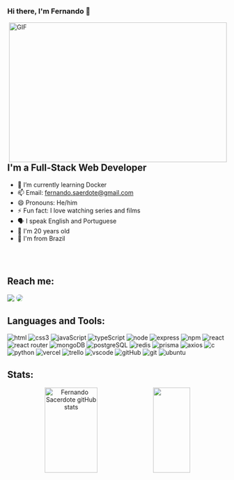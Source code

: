 ### Hi there, I'm Fernando 👋

<img align="right" alt="GIF" src="https://user-images.githubusercontent.com/74038190/212750999-42ff8a64-dad8-4772-9648-849968543991.gif" width="500" height="320" />

## I'm a Full-Stack Web Developer
- 🌱 I’m currently learning Docker
- 📫 Email: fernando.saerdote@gmail.com
- 😄 Pronouns: He/him
- ⚡ Fun fact: I love watching series and films
- 🗣️ I speak English and Portuguese
- 🎂 I'm 20 years old
- 📍 I'm from Brazil

<br/>
<br/>

## Reach me:

<a href = "mailto:fernando.saerdote@gmail.com"> <img src="https://img.shields.io/badge/Gmail-D14836?style=for-the-badge&logo=gmail&logoColor=white" target="_blank"></a>
<a href="https://www.linkedin.com/in/fsacerdote/" target="_blank"><img src="https://img.shields.io/badge/-LinkedIn-%230077B5?style=for-the-badge&logo=linkedin&logoColor=white" style="border-radius: 30px" target="_blank"></a> 

## Languages and Tools:

<div display:"flex">  
  <img alt="html" src="https://img.shields.io/badge/HTML5-E34F26?style=for-the-badge&logo=html5&logoColor=white">
  <img alt="css3" src="https://img.shields.io/badge/CSS3-1572B6?style=for-the-badge&logo=css3&logoColor=white">
  <img alt="javaScript" src="https://img.shields.io/badge/JavaScript-323330?style=for-the-badge&logo=javascript&logoColor=F7DF1E">
  <img alt="typeScript" src="https://img.shields.io/badge/TypeScript-007ACC?style=for-the-badge&logo=typescript&logoColor=white">
  <img alt="node" src="https://img.shields.io/badge/Node%20js-339933?style=for-the-badge&logo=nodedotjs&logoColor=white">
  <img alt="express" src="https://img.shields.io/badge/Express%20js-000000?style=for-the-badge&logo=express&logoColor=white">
  <img alt="npm" src="https://img.shields.io/badge/npm-CB3837?style=for-the-badge&logo=npm&logoColor=white">
  <img alt="react" src="https://img.shields.io/badge/React-20232A?style=for-the-badge&logo=react&logoColor=61DAFB">
  <img alt="react router" src="https://img.shields.io/badge/React_Router-CA4245?style=for-the-badge&logo=react-router&logoColor=white">
  <img alt="mongoDB" src="https://img.shields.io/badge/MongoDB-4EA94B?style=for-the-badge&logo=mongodb&logoColor=white">
  <img alt="postgreSQL" src="https://img.shields.io/badge/PostgreSQL-316192?style=for-the-badge&logo=postgresql&logoColor=white">
  <img alt="redis" src="https://img.shields.io/badge/redis-%23DD0031.svg?&style=for-the-badge&logo=redis&logoColor=white">
  <img alt="prisma" src="https://img.shields.io/badge/Prisma-3982CE?style=for-the-badge&logo=Prisma&logoColor=white">
  <img alt="axios" src="https://img.shields.io/badge/axios-671ddf?&style=for-the-badge&logo=axios&logoColor=white">
  <img alt="c" src="https://img.shields.io/badge/C-00599C?style=for-the-badge&logo=c&logoColor=white">
  <img alt="python" src="https://img.shields.io/badge/Python-FFD43B?style=for-the-badge&logo=python&logoColor=blue">
  <img alt="vercel" src="https://img.shields.io/badge/Vercel-000000?style=for-the-badge&logo=vercel&logoColor=white">
  <img alt="trello" src="https://img.shields.io/badge/Trello-0052CC?style=for-the-badge&logo=trello&logoColor=white">
  <img alt="vscode" src="https://img.shields.io/badge/VSCode-0078D4?style=for-the-badge&logo=visual%20studio%20code&logoColor=white">
  <img alt="gitHub" src="https://img.shields.io/badge/GitHub-100000?style=for-the-badge&logo=github&logoColor=white">
  <img alt="git" src="https://img.shields.io/badge/GIT-E44C30?style=for-the-badge&logo=git&logoColor=white">
  <img alt="ubuntu" src="https://img.shields.io/badge/Ubuntu-E95420?style=for-the-badge&logo=ubuntu&logoColor=white">
</div>

## Stats:

<div align="center">  
  <img width="49%" height="195px" src="https://github-readme-stats.vercel.app/api?username=FSacerdote&show_icons=true&count_private=true&hide_border=true&title_color=6A5ACD&icon_color=FFDAB9&text_color=FFFFFF&bg_color=0d1117" alt="Fernando Sacerdote gitHub stats" /> 
  <img width="41%" height="195px" src="https://github-readme-stats.vercel.app/api/top-langs/?username=FSacerdote&layout=compact&hide_border=true&title_color=6A5ACD&text_color=FFFFFF&bg_color=0d1117" />
</div> 

